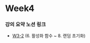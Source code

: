 # Week4

### 강의 요약 노션 링크

- [W3-2](https://lavender-jingle-d0e.notion.site/W3-One-hidden-layer-Neural-Network-57ed1f1d3eef4de088e809059bc38b34?pvs=4) (6. 활성화 함수 ~ 8. 랜덤 초기화)
